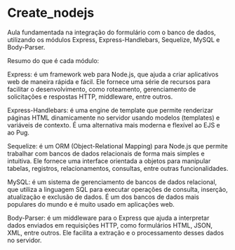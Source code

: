 # Create_nodejs
Aula fundamentada na integração do formulário com o banco de dados, utilizando os módulos Express, Express-Handlebars, Sequelize, MySQL e Body-Parser.

Resumo do que é cada módulo:

Express: é um framework web para Node.js, que ajuda a criar aplicativos web de maneira rápida e fácil. Ele fornece uma série de recursos para facilitar o desenvolvimento, como roteamento, gerenciamento de solicitações e respostas HTTP, middleware, entre outros.

Express-Handlebars: é uma engine de template que permite renderizar páginas HTML dinamicamente no servidor usando modelos (templates) e variáveis de contexto. É uma alternativa mais moderna e flexível ao EJS e ao Pug.

Sequelize: é um ORM (Object-Relational Mapping) para Node.js que permite trabalhar com bancos de dados relacionais de forma mais simples e intuitiva. Ele fornece uma interface orientada a objetos para manipular tabelas, registros, relacionamentos, consultas, entre outras funcionalidades.

MySQL: é um sistema de gerenciamento de bancos de dados relacional, que utiliza a linguagem SQL para executar operações de consulta, inserção, atualização e exclusão de dados. É um dos bancos de dados mais populares do mundo e é muito usado em aplicações web.

Body-Parser: é um middleware para o Express que ajuda a interpretar dados enviados em requisições HTTP, como formulários HTML, JSON, XML, entre outros. Ele facilita a extração e o processamento desses dados no servidor.
